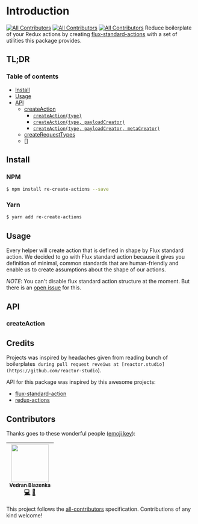 # Introduction
[![All Contributors](https://img.shields.io/badge/all_contributors-1-orange.svg?style=flat-square)](#contributors)
[![All Contributors](https://img.shields.io/badge/all_contributors-0-orange.svg?style=flat-square)](#contributors)
[![All Contributors](https://img.shields.io/badge/all_contributors-1-orange.svg?style=flat-square)](#contributors)
Reduce boilerplate of your Redux actions by creating [flux-standard-actions](https://github.com/acdlite/flux-standard-action) with a set of utilities this package provides.

## TL;DR

### Table of contents
* [Install](#install)
* [Usage](#usage)
* [API](#api)
  * [createAction](#createaction)
    * [`createAction(type)`](#createactiontype)
    * [`createAction(type, payloadCreator)`](#createactiontype-payloadcreator)
    * [`createAction(type, payloadCreator, metaCreator)`](#createactiontype-payloadcreator-metacreator)
  * [createRequestTypes](#createRequestTypes)
  * []

## Install

### NPM
```bash
$ npm install re-create-actions --save
```

### Yarn
```bash
$ yarn add re-create-actions
```

## Usage
Every helper will create action that is defined in shape by Flux standard action. We decided to go with Flux standard action because it gives you definition of minimal, common standards that are human-friendly and enable
us to create assumptions about the shape of our actions.

*NOTE*: You can't disable flux standard action structure at the moment. But there is an [open issue]() for this.

## API

### createAction


## Credits
Projects was inspired by headaches given from reading bunch of boilerplates` during pull request reveiws at [reactor.studio](https://github.com/reactor-studio`).

API for this package was inspired by this awesome projects:
* [flux-standard-action](https://github.com/acdlite/flux-standard-action)
* [redux-actions](https://github.com/reduxactions/redux-actions)

## Contributors

Thanks goes to these wonderful people ([emoji key](https://github.com/kentcdodds/all-contributors#emoji-key)):

<!-- ALL-CONTRIBUTORS-LIST:START - Do not remove or modify this section -->
<!-- prettier-ignore -->
| [<img src="https://avatars3.githubusercontent.com/u/1723170?v=4" width="100px;"/><br /><sub><b>Vedran Blazenka</b></sub>](https://www.vblazenka.com/)<br />[💻](https://github.com/reactor-studio/re-create-actions/commits?author=wedranb "Code") [📖](https://github.com/reactor-studio/re-create-actions/commits?author=wedranb "Documentation") |
| :---: |
<!-- ALL-CONTRIBUTORS-LIST:END -->

This project follows the [all-contributors](https://github.com/kentcdodds/all-contributors) specification. Contributions of any kind welcome!